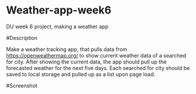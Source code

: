 # Weather-app-week6
DU week 6 project, making a weather app

#Description

Make a weather tracking app, that pulls data from https://openweathermap.org/ to show current weather data of a searched for city. After showing the current data, the app should pull up the forecasted weather for the next five days. Each searched for city should be saved to local storage and pulled up as a list upon page load.

#Screenshot
